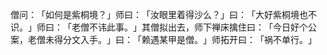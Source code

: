 僧问：​「如何是紫桐境？​」师曰：​「汝眼里着得沙么？​」曰：​「大好紫桐境也不识。​」师曰：​「老僧不讳此事。​」其僧拟出去，师下禅床擒住曰：​「今日好个公案，老僧未得分文入手。​」曰：​「赖遇某甲是僧。​」师拓开曰：​「祸不单行。​」